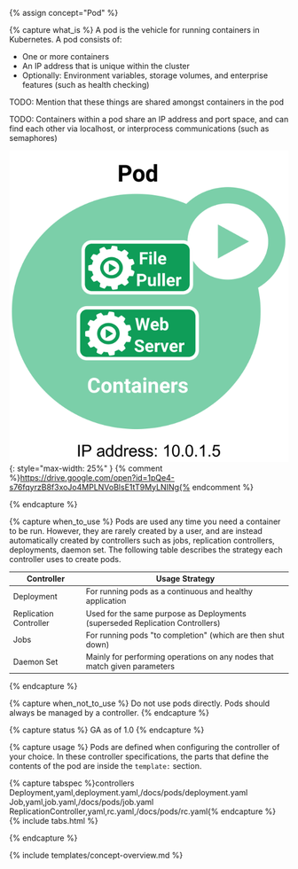 ---
---

{% assign concept="Pod" %}

{% capture what_is %}
A pod is the vehicle for running containers in Kubernetes. A pod consists of:

- One or more containers
- An IP address that is unique within the cluster
- Optionally: Environment variables, storage volumes, and enterprise features (such as health checking)

TODO: Mention that these things are shared amongst containers in the pod

TODO: Containers within a pod share an IP address and port space, and can find each other via localhost, or interprocess communications (such as semaphores)

![Pod diagram](/images/docs/pod-overview.svg){: style="max-width: 25%" }
{% comment %}https://drive.google.com/open?id=1pQe4-s76fqyrzB8f3xoJo4MPLNVoBlsE1tT9MyLNINg{% endcomment %}

{% endcapture %}

{% capture when_to_use %}
Pods are used any time you need a container to be run. However, they are rarely created by a user, and are instead automatically created by controllers such as jobs, replication controllers, deployments, daemon set. The following table describes the strategy each controller uses to create pods.


| Controller | Usage Strategy |
|------------|----------------|
| Deployment | For running pods as a continuous and healthy application |
| Replication Controller | Used for the same purpose as Deployments (superseded Replication Controllers) |
| Jobs | For running pods "to completion" (which are then shut down) |
| Daemon Set | Mainly for performing operations on any nodes that match given parameters | 

{% endcapture %}

{% capture when_not_to_use %}
Do not use pods directly. Pods should always be managed by a controller.
{% endcapture %}

{% capture status %}
GA as of 1.0
{% endcapture %}

{% capture usage %}
Pods are defined when configuring the controller of your choice. In these controller specifications,
the parts that define the contents of the pod are inside the `template:` section.

{% capture tabspec %}controllers
Deployment,yaml,deployment.yaml,/docs/pods/deployment.yaml
Job,yaml,job.yaml,/docs/pods/job.yaml
ReplicationController,yaml,rc.yaml,/docs/pods/rc.yaml{% endcapture %}
{% include tabs.html %}


{% endcapture %}

{% include templates/concept-overview.md %}
